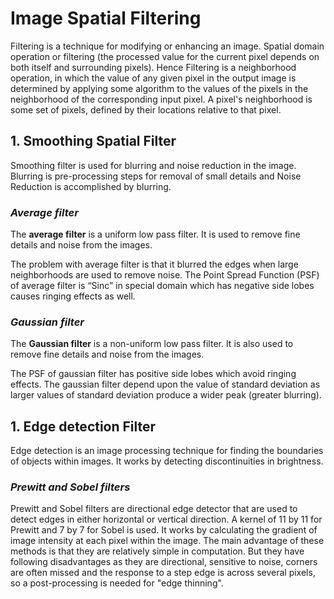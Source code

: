 # Image Spatial Filtering

Filtering is a technique for modifying or enhancing an image. Spatial domain operation or filtering (the processed value for the current pixel depends on both itself and surrounding pixels). Hence Filtering is a neighborhood operation, in which the value of any given pixel in the output image is determined by applying some algorithm to the values of the pixels in the neighborhood of the corresponding input pixel. A pixel's neighborhood is some set of pixels, defined by their locations relative to that pixel. 

## 1. Smoothing Spatial Filter
Smoothing filter is used for blurring and noise reduction in the image. Blurring is pre-processing steps for removal of small details and Noise Reduction is accomplished by blurring.

### *Average filter*
The **average filter** is a uniform low pass filter. It is used to remove fine details and noise from the images.

The problem with average filter is that it blurred the edges when large neighborhoods are used to remove noise. The Point Spread Function (PSF) of average filter is “Sinc” in special domain which has negative side lobes causes ringing effects as well. 

### *Gaussian filter*
The **Gaussian filter** is a non-uniform low pass filter. It is also used to remove fine details and noise from the images.

The PSF of gaussian filter has positive side lobes which avoid ringing effects. The gaussian filter depend upon the value of standard deviation as larger values of standard deviation produce a wider peak (greater blurring).


## 1. Edge detection Filter
Edge detection is an image processing technique for finding the boundaries of objects within images. It works by detecting discontinuities in brightness.

### *Prewitt and Sobel filters*

Prewitt and Sobel filters are directional edge detector that are used to detect edges in either horizontal or vertical direction. A kernel of 11 by 11 for Prewitt and 7 by 7 for Sobel is used. It works by calculating the gradient of image intensity at each pixel within the image. The main advantage of these methods is that they are relatively simple in computation. But they have following disadvantages as they are directional, sensitive to noise, corners are often missed and the response to a step edge is across several pixels, so a post-processing is needed for "edge thinning".
